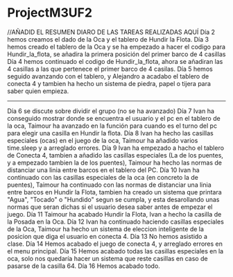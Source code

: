 # ProjectM3UF2
//AÑADID EL RESUMEN DIARO DE LAS TAREAS REALIZADAS AQUÍ
Día 2 hemos creamos el dado de la Oca y el tablero de Hundir la Flota.
Día 3 hemos creado el tablero de la Oca y se ha empezado a hacer el codigo para Hundir_la_flota, se añadira la primera posición del primer barco de 4 casillas
Día 4 hemos continuado el codigo de Hundir_la_flota, ahora se añadiran las 4 casillas a las que pertenece el primer barco de 4 casilas.
Día 5 hemos seguido avanzando con el tablero, y Alejandro a acadabo el tablero de conecta 4 y tambien ha hecho un sistema de piedra, papel o tijera para saber quien empieza.

------------------------------------------------------------------------------------------------------------------------------------------------------------------------------
Día 6 se discute sobre dividir el grupo (no se ha avanzado)
Día 7 Ivan ha conseguido mostrar donde se encuentra el usuario y el pc en el tablero de la oca, Taimour ha avanzado en la función para cuando es el turno del pc para elegir una casilla en Hundir la flota.
Día 8 Ivan ha hecho las casillas especiales (ocas) en el juego de la oca, Taimour ha añadido varios time.sleep y a arreglado errores. 
Día 9 Ivan ha empezado a hacho el tablero de Conecta 4, tambien a añadido las casillas especiales (La de los puentes, y a empezado tambien la de los puentes), Taimour ha hecho las normas de distanciar una linia entre barcos en el tablero del PC.
Día 10 Ivan ha continuado con las casillas especiales de la oca (en concreto la de puentes), Taimour ha continuado con las normas de distanciar una linia entre barcos en Hundir la Flota, tambien ha creado un sistema que printara "Agua", "Tocado" o "Hundido" segun se cumpla, y esta desarollando unas normas que seran dichas si el usuario desea saber antes de empezar el juego.
Día 11 Taimour ha acabado Hundir la Flota, Ivan a hecho la casilla de la Posada en la Oca.
Día 12 Ivan ha continuado haciendo casillas especiales de la Oca, Taimour ha hecho un sistema de eleccion inteligente de la posicion que diga el usuario en conecta 4.
Día 13 No hemos asistido a clase.
Día 14 Hemos acabado el juego de conecta 4, y arreglado errores en el menu principal.
Día 15 Hemos acabado todas las casillas especiales en la oca, solo nos quedaría hacer un sistema que reste casillas en caso de pasarse de la casilla 64.
Día 16 Hemos acabado todo.
